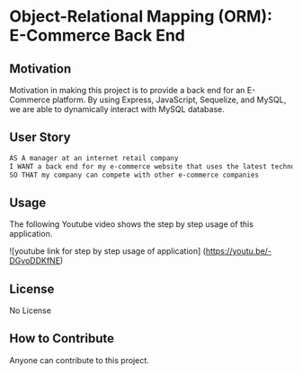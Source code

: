 # Object-Relational Mapping (ORM): E-Commerce Back End

## Motivation
  Motivation in making this project is to provide a back end for an E-Commerce platform. By using Express, JavaScript, Sequelize, and MySQL, we are able to dynamically interact with MySQL database. 


## User Story

```md
AS A manager at an internet retail company
I WANT a back end for my e-commerce website that uses the latest technologies
SO THAT my company can compete with other e-commerce companies
```



## Usage

The following Youtube video shows the step by step usage of this application.

![youtube link for step by step usage of application] (https://youtu.be/-DGvoDDKfNE)


## License

No License

## How to Contribute

Anyone can contribute to this project.
